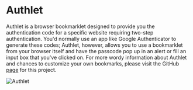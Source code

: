 Authlet
=======

Authlet is a browser bookmarklet designed to provide you the authentication code for a specific website
requiring two-step authentication. You'd normally use an app like Google Authenticator to generate these
codes; Authlet, however, allows you to use a bookmarklet from your browser itself and have the passcode pop
up in an alert or fill an input box that you've clicked on. For more wordy information about Authlet and 
chances to customize your own bookmarks, please visit the GitHub [page](http://whaatt.github.io/Authlet/)
for this project.

![Authlet](http://imgur.com/Idvht0M.gif)
